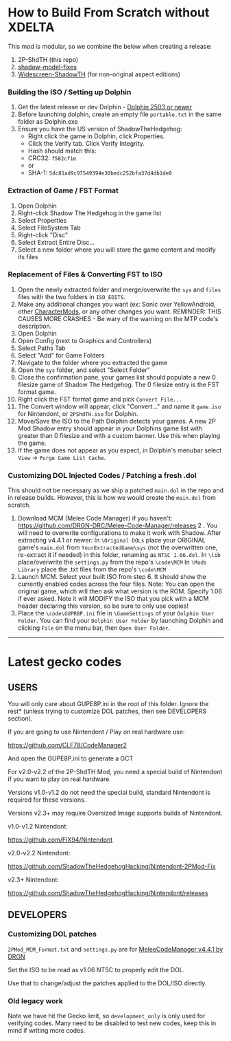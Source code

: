 # How to Build From Scratch without XDELTA
This mod is modular, so we combine the below when creating a release:
1. 2P-ShdTH (this repo)
2. [shadow-model-fixes](https://github.com/ShadowTheHedgehogHacking/shadow-model-fixes)
3. [Widescreen-ShadowTH](https://github.com/ShadowTheHedgehogHacking/Widescreen-ShadowTH) (for non-original aspect editions)

### Building the ISO / Setting up Dolphin
1. Get the latest release or dev Dolphin - [Dolphin 2503 or newer](https://dolphin-emu.org/download/)
2. Before launching dolphin, create an empty file
   `portable.txt` in the same folder as Dolphin.exe
3. Ensure you have the US version of ShadowTheHedgehog:
	* Right click the game in Dolphin, click Properties.
	* Click the Verify tab. Click Verify Integrity.
	* Hash should match this: 
	* CRC32: `f582cf1e`
	* or
	* SHA-1: `5dc81ad9c97549394e30bedc252bfa37d4db1de0`
   
### Extraction of Game / FST Format
1. Open Dolphin
2. Right-click Shadow The Hedgehog in the game list
3. Select Properties
4. Select FileSystem Tab
5. Right-click "Disc"
6. Select Extract Entire Disc...
7. Select a new folder where you will store the game content and modify its files

### Replacement of Files & Converting FST to ISO
1. Open the newly extracted folder and merge/overwrite the `sys` and `files` files with the two folders in `ISO_EDITS`.
2. Make any additional changes you want (ex: Sonic over YellowAndroid, other [CharacterMods](https://github.com/ShadowTheHedgehogHacking/CharacterMods), or any other changes you want. REMINDER: THIS CAUSES MORE CRASHES - Be wary of the warning on the MTP code's description.
3. Open Dolphin
4. Open Config (next to Graphics and Controllers)
5. Select Paths Tab
6. Select "Add" for Game Folders
7. Navigate to the folder where you extracted the game
8. Open the `sys` folder, and select "Select Folder"
9. Close the confirmation pane, your games list should populate a new 0 filesize game of Shadow The Hedgehog. The 0 filesize entry is the FST format game.
10. Right click the FST format game and pick `Convert File...`
11. The Convert window will appear, click "Convert..." and name it `game.iso` for Nintendont, or `2PShdTH.iso` for Dolphin.
12. Move/Save the ISO to the Path Dolphin detects your games. A new 2P Mod Shadow entry should appear in your Dolphins game list with greater than 0 filesize and with a custom banner. Use this when playing the game. 
13. If the game does not appear as you expect, in Dolphin's menubar select `View` -> `Purge Game List Cache`.

### Customizing DOL Injected Codes / Patching a fresh .dol
This should not be necessary as we ship a patched `main.dol` in the repo and in release builds. However, this is how we would create the `main.dol` from scratch.
1. Download MCM (Melee Code Manager) if you haven't: https://github.com/DRGN-DRC/Melee-Code-Manager/releases
2   . You will need to overwrite configurations to make it work with Shadow. After extracting v4.4.1 or newer:
In `\Original DOLs` place your ORIGINAL game's `main.dol` from `YourExtractedGame\sys` (not the overwritten one, re-extract it if needed) in this folder, renaming as `NTSC 1.06.dol`.
In `\lib` place/overwrite the `settings.py` from the repo's `\code\MCM`
In `\Mods Library` place the .txt files from the repo's `\code\MCM`
9. Launch MCM. Select your built ISO from step 6. It should show the currently enabled codes across the four files.
Note: You can open the original game, which will then ask what version is the ROM. Specify 1.06 if ever asked. Note it will MODIFY the ISO that you pick with a MCM header declaring this version, so be sure to only use copies!
10. Place the `\code\GUPR8P.ini` file in `\GameSettings` of your `Dolphin User Folder`. You can find your `Dolphin User Folder` by launching Dolphin and clicking `File` on the menu bar, then `Open User Folder`.




---

# Latest gecko codes

## USERS
You will only care about GUPE8P.ini in the root of this folder. Ignore the rest* (unless trying to customize DOL patches, then see DEVELOPERS section).


If you are going to use Nintendont / Play on real hardware use:

https://github.com/CLF78/CodeManager2


And open the GUPE8P.ini to generate a GCT


For v2.0-v2.2 of the 2P-ShdTH Mod, you need a special build of Nintendont if you want to play on real hardware.

Versions v1.0-v1.2 do not need the special build, standard Nintendont is required for these versions.

Versions v2.3+ may require Oversized Image supports builds of Nintendont.

v1.0-v1.2 Nintendont:

https://github.com/FIX94/Nintendont


v2.0-v2.2 Nintendont:

https://github.com/ShadowTheHedgehogHacking/Nintendont-2PMod-Fix

v2.3+ Nintendont:

https://github.com/ShadowTheHedgehogHacking/Nintendont/releases


## DEVELOPERS
### Customizing DOL patches
`2PMod_MCM_Format.txt` and `settings.py` are for [MeleeCodeManager v4.4.1 by DRGN](https://github.com/DRGN-DRC/Melee-Code-Manager)

Set the ISO to be read as v1.06 NTSC to properly edit the DOL.

Use that to change/adjust the patches applied to the DOL/ISO directly.



### Old legacy work
Note we have hit the Gecko limit, so `development_only` is only used for verifying codes.
Many need to be disabled to test new codes, keep this in mind if writing more codes.